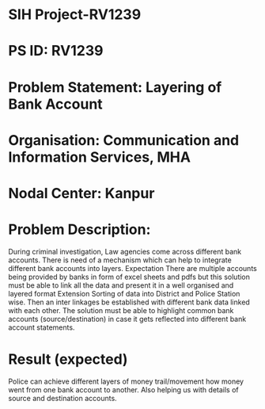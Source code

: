 # SIH Project-RV1239
# PS ID: RV1239
# Problem Statement: Layering of Bank Account
# Organisation: Communication and Information Services, MHA
# Nodal Center: Kanpur
# Problem Description: 
During criminal investigation, Law agencies come across different bank accounts. There is need of a mechanism which can help to integrate different bank accounts into layers. Expectation There are multiple accounts being provided by banks in form of excel sheets and pdfs but this solution must be able to link all the data and present it in a well organised and layered format Extension Sorting of data into District and Police Station wise. Then an inter linkages be established with different bank data linked with each other. The solution must be able to highlight common bank accounts (source/destination) in case it gets reflected into different bank account statements.
# Result (expected)
Police can achieve different layers of money trail/movement how money went from one bank account to another. Also helping us with details of source and destination accounts.
